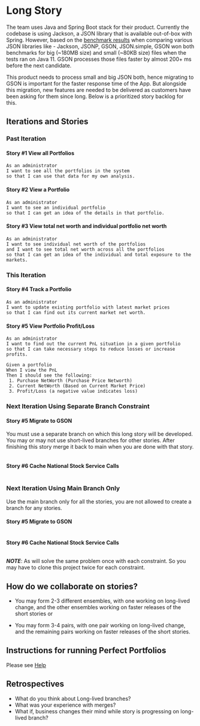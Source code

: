 # Long Story

The team uses Java and Spring Boot stack for their product.  Currently the codebase is using Jackson, a JSON library that is available out-of-box with Spring.  However,  based on the [benchmark results](https://www.overops.com/blog/the-ultimate-json-library-json-simple-vs-gson-vs-jackson-vs-json/) when comparing various JSON libraries like - Jackson, JSONP, GSON, JSON.simple, GSON won both benchmarks for big (~180MB size) and small (~80KB size) files when the tests ran on Java 11. GSON processes those files faster by almost 200+ ms before the next candidate.

This product needs to process small and big JSON both, hence migrating to GSON is important for the faster response time of the App.  But alongside this migration, new features are needed to be delivered as customers have been asking for them since long.  Below is a prioritized story backlog for this.

## Iterations and Stories

### Past Iteration
#### Story #1 View all Portfolios
```
As an administrator
I want to see all the portfolios in the system
so that I can use that data for my own analysis. 
```
#### Story #2 View a Portfolio
```
As an administrator 
I want to see an individual portfolio
so that I can get an idea of the details in that portfolio.
```

#### Story #3 View total net worth and individual portfolio net worth
```
As an administrator 
I want to see individual net worth of the portfolios 
and I want to see total net worth across all the portfolios
so that I can get an idea of the individual and total exposure to the markets.
```
### This Iteration
#### Story #4 Track a Portfolio
```
As an administrator 
I want to update existing portfolio with latest market prices
so that I can find out its current market net worth.
```

#### Story #5  View Portfolio Profit/Loss

```
As an administrator 
I want to find out the current PnL situation in a given portfolio
so that I can take necessary steps to reduce losses or increase profits.

Given a portfolio
When I view the PnL
Then I should see the following:
 1. Purchase NetWorth (Purchase Price Networth)
 2. Current NetWorth (Based on Current Market Price)
 3. Profit/Loss (a negative value indicates loss)
```

### Next Iteration Using Separate Branch Constraint 

#### Story #5 Migrate to GSON
You must use a separate branch on which this long story will be developed.  You may or may not use short-lived branches for other stories. After finishing this story  merge it back to main when you are done with that story.

```

```

#### Story #6 Cache National Stock Service Calls 

```

```




### Next Iteration Using Main Branch Only
Use the main branch only for all the stories, you are not allowed to create a branch for any stories.

#### Story #5 Migrate to GSON
```

```


#### Story #6 Cache National Stock Service Calls 
```

```


**_NOTE_**: As will solve the same problem once with each constraint.  So you may have to clone this project twice for each constraint.




## How do we collaborate on stories?
* You may form 2-3 different ensembles, with one working on long-lived change, and the other ensembles working on faster releases of the short stories or

* You may form 3-4 pairs, with one pair working on long-lived change, and the   remaining pairs working on faster releases of the short stories.

## Instructions for running Perfect Portfolios
Please see [Help](HELP.md)

## Retrospectives
* What do you think about Long-lived branches?
* What was your experience with merges?
* What if, business changes their mind while story is progressing on long-lived branch?

